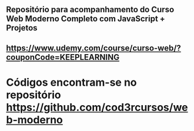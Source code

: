 ## Repositório para acompanhamento do Curso Web Moderno Completo com JavaScript + Projetos

## https://www.udemy.com/course/curso-web/?couponCode=KEEPLEARNING

# Códigos encontram-se no repositório https://github.com/cod3rcursos/web-moderno
